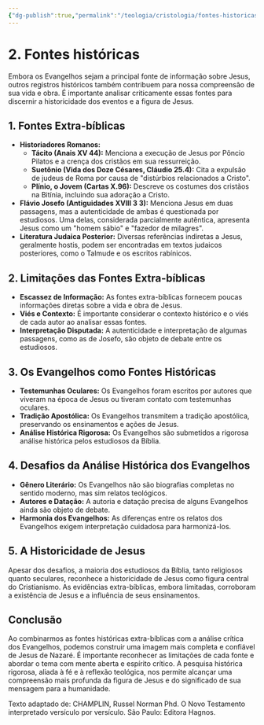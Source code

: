 ```yaml
---
{"dg-publish":true,"permalink":"/teologia/cristologia/fontes-historicas/","title":"2. Fontes históricas","metatags":{"description":"além dos Evangelhos outros registros históricos também contribuem para nossa compreensão de sua vida e obra."},"tags":["Teologia","Cristologia"],"noteIcon":"1","updated":"2025-02-05T15:46:58.812-03:00"}
---
```


# 2. Fontes históricas

Embora os Evangelhos sejam a principal fonte de informação sobre Jesus, outros registros históricos também contribuem para nossa compreensão de sua vida e obra. É importante analisar criticamente essas fontes para discernir a historicidade dos eventos e a figura de Jesus.

## **1. Fontes Extra-bíblicas**

- **Historiadores Romanos:**
    - **Tácito (Anais XV 44):** Menciona a execução de Jesus por Pôncio Pilatos e a crença dos cristãos em sua ressurreição.
    - **Suetônio (Vida dos Doze Césares, Cláudio 25.4):** Cita a expulsão de judeus de Roma por causa de "distúrbios relacionados a Cristo".
    - **Plínio, o Jovem (Cartas X.96):** Descreve os costumes dos cristãos na Bitínia, incluindo sua adoração a Cristo.
- **Flávio Josefo (Antiguidades XVIII 3 3):** Menciona Jesus em duas passagens, mas a autenticidade de ambas é questionada por estudiosos. Uma delas, considerada parcialmente autêntica, apresenta Jesus como um "homem sábio" e "fazedor de milagres".
- **Literatura Judaica Posterior:** Diversas referências indiretas a Jesus, geralmente hostis, podem ser encontradas em textos judaicos posteriores, como o Talmude e os escritos rabínicos.

## **2. Limitações das Fontes Extra-bíblicas**

- **Escassez de Informação:** As fontes extra-bíblicas fornecem poucas informações diretas sobre a vida e obra de Jesus.
- **Viés e Contexto:** É importante considerar o contexto histórico e o viés de cada autor ao analisar essas fontes.
- **Interpretação Disputada:** A autenticidade e interpretação de algumas passagens, como as de Josefo, são objeto de debate entre os estudiosos.

## **3. Os Evangelhos como Fontes Históricas**

- **Testemunhas Oculares:** Os Evangelhos foram escritos por autores que viveram na época de Jesus ou tiveram contato com testemunhas oculares.
- **Tradição Apostólica:** Os Evangelhos transmitem a tradição apostólica, preservando os ensinamentos e ações de Jesus.
- **Análise Histórica Rigorosa:** Os Evangelhos são submetidos a rigorosa análise histórica pelos estudiosos da Bíblia.

## **4. Desafios da Análise Histórica dos Evangelhos**

- **Gênero Literário:** Os Evangelhos não são biografias completas no sentido moderno, mas sim relatos teológicos.
- **Autores e Datação:** A autoria e datação precisa de alguns Evangelhos ainda são objeto de debate.
- **Harmonia dos Evangelhos:** As diferenças entre os relatos dos Evangelhos exigem interpretação cuidadosa para harmonizá-los.

## **5. A Historicidade de Jesus**

Apesar dos desafios, a maioria dos estudiosos da Bíblia, tanto religiosos quanto seculares, reconhece a historicidade de Jesus como figura central do Cristianismo. As evidências extra-bíblicas, embora limitadas, corroboram a existência de Jesus e a influência de seus ensinamentos.

## **Conclusão**

Ao combinarmos as fontes históricas extra-bíblicas com a análise crítica dos Evangelhos, podemos construir uma imagem mais completa e confiável de Jesus de Nazaré. É importante reconhecer as limitações de cada fonte e abordar o tema com mente aberta e espírito crítico. A pesquisa histórica rigorosa, aliada à fé e à reflexão teológica, nos permite alcançar uma compreensão mais profunda da figura de Jesus e do significado de sua mensagem para a humanidade.

Texto adaptado de: CHAMPLIN, Russel Norman Phd. O Novo Testamento interpretado versículo por versículo. São Paulo: Editora Hagnos.
